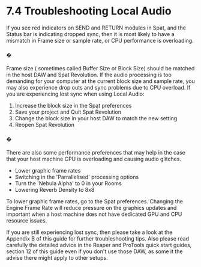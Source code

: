 # 7.4 Troubleshooting Local Audio

If you see red indicators on SEND and RETURN modules in Spat, and the Status bar
is indicating dropped sync, then it is most likely to have a mismatch in Frame size
or sample rate, or CPU performance is overloading.

#### �

Frame size ( sometimes called Buffer Size or Block Size) should be matched in the
host DAW and Spat Revolution. If the audio processing is too demanding for your
computer at the current block size and sample rate, you may also experience drop
outs and sync problems due to CPU overload.
If you are experiencing lost sync when using Local Audio:

1. Increase the block size in the Spat preferences
2. Save your project and Quit Spat Revolution
3. Change the block size in your host DAW to match the new setting
4. Reopen Spat Revolution


#### �

There are also some performance preferences that may help in the case that your
host machine CPU is overloading and causing audio glitches.

- Lower graphic frame rates
- Switching in the 'Parrallelised' processing options
- Turn the 'Nebula Alpha' to 0 in your Rooms
- Lowering Reverb Density to 8x8

To lower graphic frame rates, go to the Spat preferences. Changing the Engine
Frame Rate will reduce pressure on the graphics updates and important when a
host machine dœs not have dedicated GPU and CPU resource issues.

If you are still experiencing lost sync, then please take a look at the Appendix B of
this guide for further troubleshooting tips. Also please read carefully the detailed
advice in the Reaper and ProTools quick start guides, section 12 of this guide even
if you don't use those DAW, as some it the advise there might apply to other setups.

